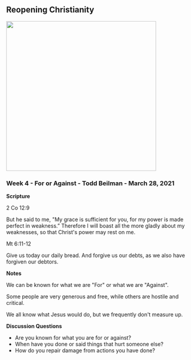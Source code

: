 ## Reopening Christianity

<img src="/static/images/vineyard/Reopening.jpg" width="400">


### Week 4 - For or Against - Todd Beilman  - March 28, 2021

**Scripture**

2 Co 12:9

But he said to me, "My grace is sufficient for you, for my power 
is made perfect in weakness.” Therefore I will boast all the more 
gladly about my weaknesses, so that Christ's power may rest on me.

Mt 6:11-12

Give us today our daily bread.
And forgive us our debts,
as we also have forgiven our debtors.


**Notes**

We can be known for what we are "For" or what we are "Against".

Some people are very generous and free, while others are hostile and critical.

We all know what Jesus would do, but we frequently don't measure up.


**Discussion Questions**

* Are you known for what you are for or against?
* When have you done or said things that hurt someone else?
* How do you repair damage from actions you have done?


